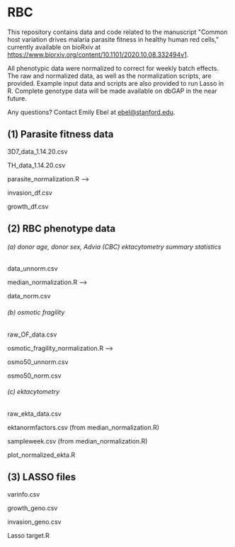 # RBC

This repository contains data and code related to the manuscript "Common host variation drives malaria parasite fitness in healthy human red cells," currently available on bioRxiv at https://www.biorxiv.org/content/10.1101/2020.10.08.332494v1.

All phenotypic data were normalized to correct for weekly batch effects. The raw and normalized data, as well as the normalization scripts, are provided. Example input data and scripts are also provided to run Lasso in R. Complete genotype data will be made available on dbGAP in the near future. 

Any questions? Contact Emily Ebel at ebel@stanford.edu.



## (1) Parasite fitness data

3D7_data_1.14.20.csv 

TH_data_1.14.20.csv 

parasite_normalization.R --> 

invasion_df.csv 

growth_df.csv 




## (2) RBC phenotype data  

###### (a) donor age, donor sex, Advia (CBC) ektacytometry summary statistics 

data_unnorm.csv 

median_normalization.R  --> 

data_norm.csv 


###### (b) osmotic fragility

raw_OF_data.csv

osmotic_fragility_normalization.R --> 

osmo50_unnorm.csv 

osmo50_norm.csv


###### (c) ektacytometry 

raw_ekta_data.csv

ektanormfactors.csv (from median_normalization.R)

sampleweek.csv (from median_normalization.R)

plot_normalized_ekta.R




## (3) LASSO files 

varinfo.csv

growth_geno.csv

invasion_geno.csv

Lasso target.R
